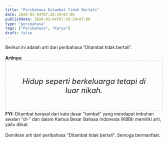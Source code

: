 ```yaml
---
title: "Peribahasa Ditambat Tidak Bertali"
date: 2020-03-04T07:26:29+07:00
publishdate: 2020-03-04T07:26:29+07:00
type: "peribahasa"
tags: ["Peribahasa", "Karya"]
draft: false
---
```


<div dir="ltr" style="text-align: left;" trbidi="on"><div style="text-align: justify;">Berikut ini adalah arti dari peribahasa “Ditambat tidak bertali”.</div><br /><div style="text-align: justify;"><b>Artinya:</b></div><div style="border: 2px dashed #ddd; font-size: 24px; height: auto; margin: 0 auto; padding: 50px; text-align: center; width: auto;"><i>Hidup seperti berkeluarga tetapi di luar nikah.</i></div><b>FYI:</b> Ditambat berasal dari kata dasar "tambat" yang mendapat imbuhan awalan "di-" dan dalam Kamus Besar Bahasa Indonesia (KBBI) memiliki arti, yaitu diikat.<br /><br /><div style="text-align: justify;">Demikian arti dari peribahasa "Ditambat tidak bertali". Semoga bermanfaat.</div></div>
